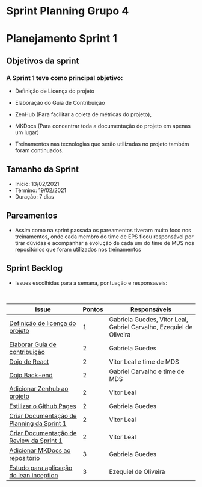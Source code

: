 # Sprint Planning Grupo 4

# Planejamento Sprint 1

## Objetivos da sprint

### A Sprint 1 teve como principal objetivo: 

- Definição de Licença do projeto

- Elaboração do Guia de Contribuição

- ZenHub (Para facilitar a coleta de métricas do projeto),

- MKDocs (Para concentrar toda a documentação do projeto em apenas um lugar) 

- Treinamentos nas tecnologias que serão utilizadas no projeto também foram continuados.

## Tamanho da Sprint

- Início: 13/02/2021
- Término: 19/02/2021
- Duração: 7 dias

## Pareamentos

- Assim como na sprint passada os pareamentos tiveram muito foco nos treinamentos, onde cada membro do time de EPS ficou responsável por tirar dúvidas e acompanhar a evolução de cada um do time de MDS nos repositórios que foram utilizados nos treinamentos

## Sprint Backlog

- Issues escolhidas para a semana, pontuação e responsaveis:

<br>

|Issue|Pontos|Responsáveis|
|--|--|--|
|[Definição de licença do projeto]("https://github.com/fga-eps-mds/2020-2-G4/issues/3")|1|Gabriela Guedes, Vitor Leal, Gabriel Carvalho, Ezequiel de Oliveira|
|[Elaborar Guia de contribuição]("https://github.com/fga-eps-mds/2020-2-G4/issues/7")|2|Gabriela Guedes|
|[Dojo de React]("https://github.com/fga-eps-mds/2020-2-G4/issues/8")|2|Vitor Leal e time de MDS|
|[Dojo Back-end]("https://github.com/fga-eps-mds/2020-2-G4/issues/11")|2|Gabriel Carvalho e time de MDS|
|[Adicionar Zenhub ao projeto]("https://github.com/fga-eps-mds/2020-2-G4/issues/9")|2|Vitor Leal|
|[Estilizar o Github Pages]("https://github.com/fga-eps-mds/2020-2-G4/issues/22")|2|Gabriela Guedes|
|[Criar Documentação de Planning da Sprint 1]("https://github.com/fga-eps-mds/2020-2-G4/issues/19")|2|Vitor Leal|
|[Criar Documentação de Review da Sprint 1]("https://github.com/fga-eps-mds/2020-2-G4/issues/15")|2|Vitor Leal|
|[Adicionar MKDocs ao repositório]("https://github.com/fga-eps-mds/2020-2-G4/issues/10")|3|Gabriela Guedes|
|[Estudo para aplicação do lean inception]("https://github.com/fga-eps-mds/2020-2-G4/issues/13")|3|Ezequiel de Oliveira|

